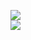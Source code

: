 [![](https://img.shields.io/badge/Made%20With-Github%20Spray-lightgrey.svg?style=for-the-badge&logo=github)](https://github.com/Annihil/github-spray#5779)  
[![](https://i.imgur.com/2DrTn0Z.gif)](https://github.com/Annihil/github-spray)